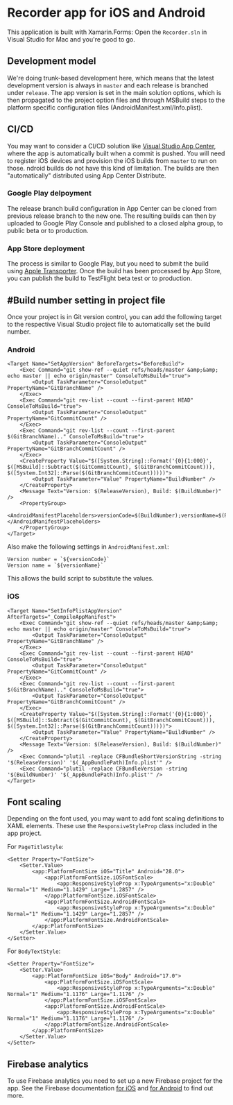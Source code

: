 # Recorder app for iOS and Android

This application is built with Xamarin.Forms: Open the `Recorder.sln` in Visual Studio for Mac and you're good to go.

## Development model

We're doing trunk-based development here, which means that the latest development version is always in `master` and each release is branched under `release`. The app version is set in the main solution options, which is then propagated to the project option files and through MSBuild steps to the platform specific configuration files (AndroidManifest.xml/Info.plist).

## CI/CD

You may want to consider a CI/CD solution like 
[Visual Studio App Center](https://appcenter.ms),
where the app is automatically built when a commit is pushed. You will 
need to register iOS devices and provision the iOS builds from `master` 
to run on those. ndroid builds do not have this kind of limitation. The builds are then "automatically" distributed using App Center Distribute.

### Google Play delpoyment

The release branch build configuration in App Center can be cloned from previous release branch to the new one. The resulting builds can then by uploaded to Google Play Console and published to a closed alpha group, to public beta or to production.

### App Store deployment

The process is similar to Google Play, but you need to submit the build using [Apple Transporter](https://apps.apple.com/us/app/transporter/id1450874784?mt=12). Once the build has been processed by App Store, you can publish the build to TestFlight beta test or to production.

## #Build number setting in project file

Once your project is in Git version control, you can add the following target
to the respective Visual Studio project file to automatically set the build number.

### Android

    <Target Name="SetAppVersion" BeforeTargets="BeforeBuild">
        <Exec Command="git show-ref --quiet refs/heads/master &amp;&amp; echo master || echo origin/master" ConsoleToMsBuild="true">
            <Output TaskParameter="ConsoleOutput" PropertyName="GitBranchName" />
        </Exec>
        <Exec Command="git rev-list --count --first-parent HEAD" ConsoleToMsBuild="true">
            <Output TaskParameter="ConsoleOutput" PropertyName="GitCommitCount" />
        </Exec>
        <Exec Command="git rev-list --count --first-parent $(GitBranchName).." ConsoleToMsBuild="true">
            <Output TaskParameter="ConsoleOutput" PropertyName="GitBranchCommitCount" />
        </Exec>
        <CreateProperty Value="$([System.String]::Format('{0}{1:000}', $([MSBuild]::Subtract($(GitCommitCount), $(GitBranchCommitCount))), $([System.Int32]::Parse($(GitBranchCommitCount)))))">
            <Output TaskParameter="Value" PropertyName="BuildNumber" />
        </CreateProperty>
        <Message Text="Version: $(ReleaseVersion), Build: $(BuildNumber)" />
        <PropertyGroup>
            <AndroidManifestPlaceholders>versionCode=$(BuildNumber);versionName=$(ReleaseVersion)</AndroidManifestPlaceholders>
        </PropertyGroup>
    </Target>

Also make the following settings in `AndroidManifest.xml`:

    Version number = `${versionCode}`
    Version name = `${versionName}`

This allows the build script to substitute the values.

### iOS

    <Target Name="SetInfoPlistAppVersion" AfterTargets="_CompileAppManifest">
        <Exec Command="git show-ref --quiet refs/heads/master &amp;&amp; echo master || echo origin/master" ConsoleToMsBuild="true">
            <Output TaskParameter="ConsoleOutput" PropertyName="GitBranchName" />
        </Exec>
        <Exec Command="git rev-list --count --first-parent HEAD" ConsoleToMsBuild="true">
            <Output TaskParameter="ConsoleOutput" PropertyName="GitCommitCount" />
        </Exec>
        <Exec Command="git rev-list --count --first-parent $(GitBranchName).." ConsoleToMsBuild="true">
            <Output TaskParameter="ConsoleOutput" PropertyName="GitBranchCommitCount" />
        </Exec>
        <CreateProperty Value="$([System.String]::Format('{0}{1:000}', $([MSBuild]::Subtract($(GitCommitCount), $(GitBranchCommitCount))), $([System.Int32]::Parse($(GitBranchCommitCount)))))">
            <Output TaskParameter="Value" PropertyName="BuildNumber" />
        </CreateProperty>
        <Message Text="Version: $(ReleaseVersion), Build: $(BuildNumber)" />
        <Exec Command="plutil -replace CFBundleShortVersionString -string '$(ReleaseVersion)' '$(_AppBundlePath)Info.plist'" />
        <Exec Command="plutil -replace CFBundleVersion -string '$(BuildNumber)' '$(_AppBundlePath)Info.plist'" />
    </Target>

## Font scaling

Depending on the font used, you may want to add font scaling definitions to XAML elements.
These use the `ResponsiveStyleProp` class included in the app project.

For `PageTitleStyle`:

    <Setter Property="FontSize">
        <Setter.Value>
            <app:PlatformFontSize iOS="Title" Android="28.0">
                <app:PlatformFontSize.iOSFontScale>
                    <app:ResponsiveStyleProp x:TypeArguments="x:Double" Normal="1" Medium="1.1429" Large="1.2857" />
                </app:PlatformFontSize.iOSFontScale>
                <app:PlatformFontSize.AndroidFontScale>
                    <app:ResponsiveStyleProp x:TypeArguments="x:Double" Normal="1" Medium="1.1429" Large="1.2857" />
                </app:PlatformFontSize.AndroidFontScale>
            </app:PlatformFontSize>
        </Setter.Value>
    </Setter>

For `BodyTextStyle`:

    <Setter Property="FontSize">
        <Setter.Value>
            <app:PlatformFontSize iOS="Body" Android="17.0">
                <app:PlatformFontSize.iOSFontScale>
                    <app:ResponsiveStyleProp x:TypeArguments="x:Double" Normal="1" Medium="1.1176" Large="1.1176" />
                </app:PlatformFontSize.iOSFontScale>
                <app:PlatformFontSize.AndroidFontScale>
                    <app:ResponsiveStyleProp x:TypeArguments="x:Double" Normal="1" Medium="1.1176" Large="1.1176" />
                </app:PlatformFontSize.AndroidFontScale>
            </app:PlatformFontSize>
        </Setter.Value>
    </Setter>

## Firebase analytics

To use Firebase analytics you need to set up a new Firebase project for the app. See the Firebase documentation [for iOS](https://firebase.google.com/docs/ios/setup) and [for Android](https://firebase.google.com/docs/android/setup) to find out more.
